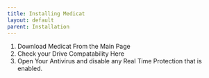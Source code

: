 ```yaml
---
title: Installing Medicat
layout: default
parent: Installation
---
```


1. Download Medicat From the Main Page
2. Check your Drive Compatability Here
3. Open Your Antivirus and disable any Real Time Protection that is enabled.